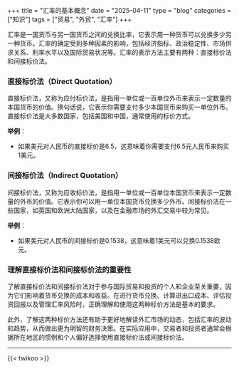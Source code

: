 +++
title = "汇率的基本概念"
date = "2025-04-11"
type = "blog"
categories = ["知识"]
tags = ["贸易", "外贸", "汇率"]
+++

汇率是一国货币与另一国货币之间的兑换比率，它表示用一种货币可以兑换多少另一种货币。汇率的确定受到多种因素的影响，包括经济指标、政治稳定性、市场供求关系、利率水平以及国际贸易状况等。汇率的表示方法主要有两种：直接标价法和间接标价法。

### 直接标价法（Direct Quotation）
直接标价法，又称为应付标价法，是指用一单位或一百单位外币来表示一定数量的本国货币的价值。换句话说，它表示你需要支付多少本国货币来购买一单位外币。直接标价法是大多数国家，包括美国和中国，通常使用的标价方式。

**举例**：
- 如果美元对人民币的直接标价是6.5，这意味着你需要支付6.5元人民币来购买1美元。

### 间接标价法（Indirect Quotation）
间接标价法，又称为应收标价法，是指用一单位或一百单位本国货币来表示一定数量的外币的价值。它表示你可以用一单位本国货币兑换多少外币。间接标价法在一些国家，如英国和欧洲大陆国家，以及在金融市场的外汇交易中较为常见。

**举例**：
- 如果美元对人民币的间接标价是0.1538，这意味着1美元可以兑换0.1538欧元。

### 理解直接标价法和间接标价法的重要性
了解直接标价法和间接标价法对于参与国际贸易和投资的个人和企业至关重要，因为它们影响着货币兑换的成本和收益。在进行货币兑换、计算进出口成本、评估投资回报以及管理汇率风险时，正确理解和使用这两种标价方法是基本的要求。


此外，了解这两种标价方法还有助于更好地解读外汇市场的动态，包括汇率的波动和趋势，从而做出更为明智的财务决策。在实际应用中，交易者和投资者通常会根据所在地区的惯例和个人偏好选择使用直接标价法或间接标价法。


---

{{< twikoo >}}  <!-- 使用默认设置 -->